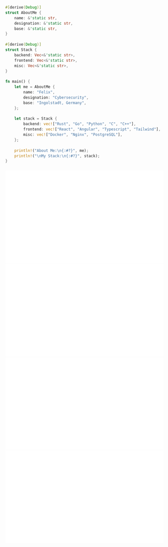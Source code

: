 ```rust
#[derive(Debug)]
struct AboutMe {
    name: &'static str,
    designation: &'static str,
    base: &'static str,
}

#[derive(Debug)]
struct Stack {
    backend: Vec<&'static str>,
    frontend: Vec<&'static str>,
    misc: Vec<&'static str>,
}

fn main() {
    let me = AboutMe {
        name: "Felix",
        designation: "Cybersecurity",
        base: "Ingolstadt, Germany",
    };

    let stack = Stack {
        backend: vec!["Rust", "Go", "Python", "C", "C++"],
        frontend: vec!["React", "Angular", "Typescript", "Tailwind"],
        misc: vec!["Docker", "Nginx", "PostgreSQL"],
    };

    println!("About Me:\n{:#?}", me);
    println!("\nMy Stack:\n{:#?}", stack);
}
```


###
![](https://raw.githubusercontent.com/Falo04/github-stats/master/generated/overview.svg#gh-dark-mode-only)
![](https://raw.githubusercontent.com/Falo04/github-stats/master/generated/overview.svg#gh-light-mode-only)
![](https://raw.githubusercontent.com/Falo04/github-stats/master/generated/languages.svg#gh-dark-mode-only)
![](https://raw.githubusercontent.com/Falo04/github-stats/master/generated/languages.svg#gh-light-mode-only)
